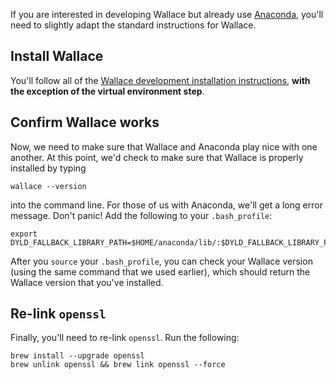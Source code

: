 If you are interested in developing Wallace but already use [Anaconda](https://www.continuum.io/downloads), you'll need to slightly adapt the standard instructions for Wallace.

## Install Wallace

You'll follow all of the [Wallace development installation instructions](https://github.com/berkeley-cocosci/Wallace/wiki/Developing-Wallace-(setup-guide)), **with the exception of the virtual environment step**.

## Confirm Wallace works

Now, we need to make sure that Wallace and Anaconda play nice with one another. At this point, we'd check to make sure that Wallace is properly installed by typing

```
wallace --version
```

into the command line. For those of us with Anaconda, we'll get a long error message. Don't panic! Add the following to your `.bash_profile`:

```
export DYLD_FALLBACK_LIBRARY_PATH=$HOME/anaconda/lib/:$DYLD_FALLBACK_LIBRARY_PATH
```

After you `source` your `.bash_profile`, you can check your Wallace version (using the same command that we used earlier), which should return the Wallace version that you've installed.

## Re-link `openssl`

Finally, you'll need to re-link `openssl`. Run the following:

```
brew install --upgrade openssl
brew unlink openssl && brew link openssl --force
```